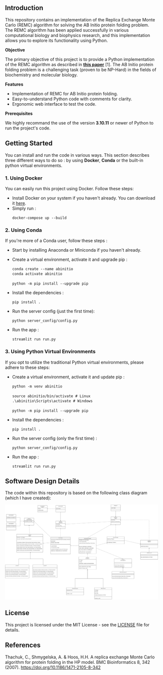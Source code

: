 ## Introduction

This repository contains an implementation of the Replica Exchange Monte Carlo (REMC) algorithm for solving the AB Initio protein folding problem. The REMC algorithm has been applied successfully in various computational biology and biophysics research, and this implementation allows you to explore its functionality using Python.

**Objective**

The primary objective of this project is to provide a Python implementation of the REMC algorithm as described in **[this paper](https://bmcbioinformatics.biomedcentral.com/articles/10.1186/1471-2105-8-342)** [1]. The AB Initio protein folding problem is a challenging task (proven to be NP-Hard) in the fields of biochemistry and molecular biology.

**Features**

- Implementation of REMC for AB Initio protein folding.
- Easy-to-understand Python code with comments for clarity.
- Ergonomic web interface to test the code.

**Prerequisites**

We highly recommand the use of the version **3.10.11** or newer of Python to run the project's code.

## Getting Started

You can install and run the code in various ways. This section describes three different ways to do so : by using **Docker**, **Conda** or the built-in python virtual environments.

### 1. Using Docker

You can easily run this project using Docker. Follow these steps:

- Install Docker on your system if you haven't already. You can download it [here](https://www.docker.com/get-started).
- Simply run :
  ```console
  docker-compose up --build
  ```

### 2. Using Conda

If you're more of a Conda user, follow these steps :

- Start by installing Anaconda or Miniconda if you haven't already.
- Create a virtual environment, activate it and upgrade pip :

  ```console
  conda create --name abinitio
  conda activate abinitio

  python -m pip install --upgrade pip
  ```

- Install the dependencies :
  ```console
  pip install .
  ```
- Run the server config (just the first time):
  ```console
  python server_config/config.py
  ```
- Run the app :
  ```console
  streamlit run run.py
  ```

### 3. Using Python Virtual Environments

If you opt to utilize the traditional Python virtual environments, please adhere to these steps:

- Create a virtual environment, activate it and update pip :

  ```console
  python -m venv abinitio

  source abinitio/bin/activate # Linux
  .\abinitio\Scripts\activate # Windows

  python -m pip install --upgrade pip
  ```

- Install the dependencies :
  ```console
  pip install .
  ```
- Run the server config (only the first time) :
  ```console
  python server_config/config.py
  ```
- Run the app :
  ```console
  streamlit run run.py
  ```

## Software Design Details

The code within this repository is based on the following class diagram (which I have created):

![Class Diagram](assets/ABInitioREMC.png)

## License

This project is licensed under the MIT License - see the [LICENSE](LICENSE) file for details.

## References

Thachuk, C., Shmygelska, A. & Hoos, H.H. A replica exchange Monte Carlo algorithm for protein folding in the HP model. BMC Bioinformatics 8, 342 (2007). https://doi.org/10.1186/1471-2105-8-342
